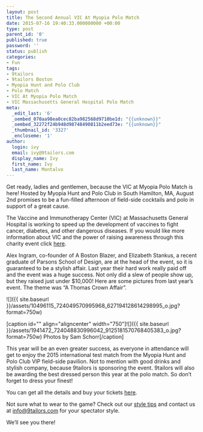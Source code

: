 ```yaml
---
layout: post
title: The Second Annual VIC At Myopia Polo Match
date: 2015-07-16 19:40:33.000000000 +00:00
type: post
parent_id: '0'
published: true
password: ''
status: publish
categories:
- Fun
tags:
- 9tailors
- 9tailors Boston
- Myopia Hunt and Polo Club
- Polo Match
- VIC At Myopia Polo Match
- VIC Massachusetts General Hospital Polo Match
meta:
  _edit_last: '6'
  _oembed_070aa98ea0cec82ba982568d9710be1d: "{{unknown}}"
  _oembed_32272f24b948d98748490811b2eed73e: "{{unknown}}"
  _thumbnail_id: '3327'
  _encloseme: '1'
author:
  login: ivy
  email: ivy@9tailors.com
  display_name: Ivy
  first_name: Ivy
  last_name: Montalvo
---
```

Get ready, ladies and gentlemen, because the VIC at Myopia Polo Match is here! Hosted by Myopia Hunt and Polo Club in South Hamilton, MA, August 2nd promises to be a fun-filled afternoon of field-side cocktails and polo in support of a great cause.

The Vaccine and Immunotherapy Center (VIC) at Massachusetts General Hospital is working to speed up the development of vaccines to fight cancer, diabetes, and other dangerous diseases. If you would like more information about VIC and the power of raising awareness through this charity event click [here](https://giving.massgeneral.org/polo-match-supports-innovative-vaccine-research/).

Alex Ingram, co-founder of A Boston Blazer, and Elizabeth Stankus, a recent graduate of Parsons School of Design, are at the head of the event, so it is guaranteed to be a stylish affair. Last year their hard work really paid off and the event was a huge success. Not only did a slew of people show up, but they raised just under $10,000! Here are some pictures from last year’s event. The theme was “A Thomas Crown Affair”.

![]({{ site.baseurl }}/assets/10496115_724049570995968_627194128614298995_o.jpg?format=750w)

\[caption id="" align="aligncenter" width="750"\]![]({{ site.baseurl }}/assets/1941472_724048830996042_9125181570768405383_o.jpg?format=750w) Photos by Sam Schorr\[/caption\]

This year will be an even greater success, as everyone in attendance will get to enjoy the 2015 international test match from the Myopia Hunt and Polo Club VIP field-side pavilion. Not to mention with good drinks and stylish company, because 9tailors is sponsoring the event. 9tailors will also be awarding the best dressed person this year at the polo match. So don’t forget to dress your finest!

You can get all the details and buy your tickets [here](https://fundraise.massgeneral.org/alexander-ingram2).

Not sure what to wear to the game? Check out our [style tips](http://blog.9tailors.com/2015/07/polo-anyone/) and contact us at info@9tailors.com for your spectator style.

We’ll see you there!
